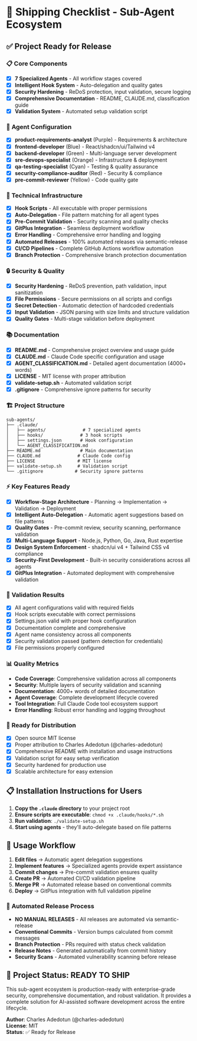 # 🚀 Shipping Checklist - Sub-Agent Ecosystem

## ✅ Project Ready for Release

### 📋 **Core Components**
- [x] **7 Specialized Agents** - All workflow stages covered
- [x] **Intelligent Hook System** - Auto-delegation and quality gates  
- [x] **Security Hardening** - ReDoS protection, input validation, secure logging
- [x] **Comprehensive Documentation** - README, CLAUDE.md, classification guide
- [x] **Validation System** - Automated setup validation script

### 🤖 **Agent Configuration**
- [x] **product-requirements-analyst** (Purple) - Requirements & architecture
- [x] **frontend-developer** (Blue) - React/shadcn/ui/Tailwind v4
- [x] **backend-developer** (Green) - Multi-language server development  
- [x] **sre-devops-specialist** (Orange) - Infrastructure & deployment
- [x] **qa-testing-specialist** (Cyan) - Testing & quality assurance
- [x] **security-compliance-auditor** (Red) - Security & compliance
- [x] **pre-commit-reviewer** (Yellow) - Code quality gate

### 🔧 **Technical Infrastructure**
- [x] **Hook Scripts** - All executable with proper permissions
- [x] **Auto-Delegation** - File pattern matching for all agent types
- [x] **Pre-Commit Validation** - Security scanning and quality checks
- [x] **GitPlus Integration** - Seamless deployment workflow
- [x] **Error Handling** - Comprehensive error handling and logging
- [x] **Automated Releases** - 100% automated releases via semantic-release
- [x] **CI/CD Pipelines** - Complete GitHub Actions workflow automation
- [x] **Branch Protection** - Comprehensive branch protection documentation

### 🔒 **Security & Quality**
- [x] **Security Hardening** - ReDoS prevention, path validation, input sanitization
- [x] **File Permissions** - Secure permissions on all scripts and configs
- [x] **Secret Detection** - Automatic detection of hardcoded credentials
- [x] **Input Validation** - JSON parsing with size limits and structure validation
- [x] **Quality Gates** - Multi-stage validation before deployment

### 📚 **Documentation**
- [x] **README.md** - Comprehensive project overview and usage guide
- [x] **CLAUDE.md** - Claude Code specific configuration and usage
- [x] **AGENT_CLASSIFICATION.md** - Detailed agent documentation (4000+ words)
- [x] **LICENSE** - MIT license with proper attribution
- [x] **validate-setup.sh** - Automated validation script
- [x] **.gitignore** - Comprehensive ignore patterns for security

### 🏗️ **Project Structure**
```
sub-agents/
├── .claude/
│   ├── agents/              # 7 specialized agents
│   ├── hooks/              # 3 hook scripts  
│   ├── settings.json       # Hook configuration
│   └── AGENT_CLASSIFICATION.md
├── README.md               # Main documentation
├── CLAUDE.md              # Claude Code config
├── LICENSE                # MIT license
├── validate-setup.sh      # Validation script
└── .gitignore            # Security ignore patterns
```

### ⚡ **Key Features Ready**
- [x] **Workflow-Stage Architecture** - Planning → Implementation → Validation → Deployment
- [x] **Intelligent Auto-Delegation** - Automatic agent suggestions based on file patterns
- [x] **Quality Gates** - Pre-commit review, security scanning, performance validation
- [x] **Multi-Language Support** - Node.js, Python, Go, Java, Rust expertise
- [x] **Design System Enforcement** - shadcn/ui v4 + Tailwind CSS v4 compliance
- [x] **Security-First Development** - Built-in security considerations across all agents
- [x] **GitPlus Integration** - Automated deployment with comprehensive validation

### 🎯 **Validation Results**
- [x] All agent configurations valid with required fields
- [x] Hook scripts executable with correct permissions  
- [x] Settings.json valid with proper hook configuration
- [x] Documentation complete and comprehensive
- [x] Agent name consistency across all components
- [x] Security validation passed (pattern detection for credentials)
- [x] File permissions properly configured

### 📊 **Quality Metrics**
- **Code Coverage**: Comprehensive validation across all components
- **Security**: Multiple layers of security validation and scanning
- **Documentation**: 4000+ words of detailed documentation
- **Agent Coverage**: Complete development lifecycle covered
- **Tool Integration**: Full Claude Code tool ecosystem support
- **Error Handling**: Robust error handling and logging throughout

### 🚀 **Ready for Distribution**
- [x] Open source MIT license
- [x] Proper attribution to Charles Adedotun (@charles-adedotun)
- [x] Comprehensive README with installation and usage instructions
- [x] Validation script for easy setup verification
- [x] Security hardened for production use
- [x] Scalable architecture for easy extension

## 📋 **Installation Instructions for Users**

1. **Copy the `.claude` directory** to your project root
2. **Ensure scripts are executable**: `chmod +x .claude/hooks/*.sh`
3. **Run validation**: `./validate-setup.sh`
4. **Start using agents** - they'll auto-delegate based on file patterns

## 🔄 **Usage Workflow**
1. **Edit files** → Automatic agent delegation suggestions
2. **Implement features** → Specialized agents provide expert assistance  
3. **Commit changes** → Pre-commit validation ensures quality
4. **Create PR** → Automated CI/CD validation pipeline
5. **Merge PR** → Automated release based on conventional commits
6. **Deploy** → GitPlus integration with full validation pipeline

### 🚀 **Automated Release Process**
- **NO MANUAL RELEASES** - All releases are automated via semantic-release
- **Conventional Commits** - Version bumps calculated from commit messages
- **Branch Protection** - PRs required with status check validation
- **Release Notes** - Generated automatically from commit history
- **Security Scans** - Automated vulnerability scanning before release

## 🎉 **Project Status: READY TO SHIP**

This sub-agent ecosystem is production-ready with enterprise-grade security, comprehensive documentation, and robust validation. It provides a complete solution for AI-assisted software development across the entire lifecycle.

**Author**: Charles Adedotun (@charles-adedotun)  
**License**: MIT  
**Status**: ✅ Ready for Release